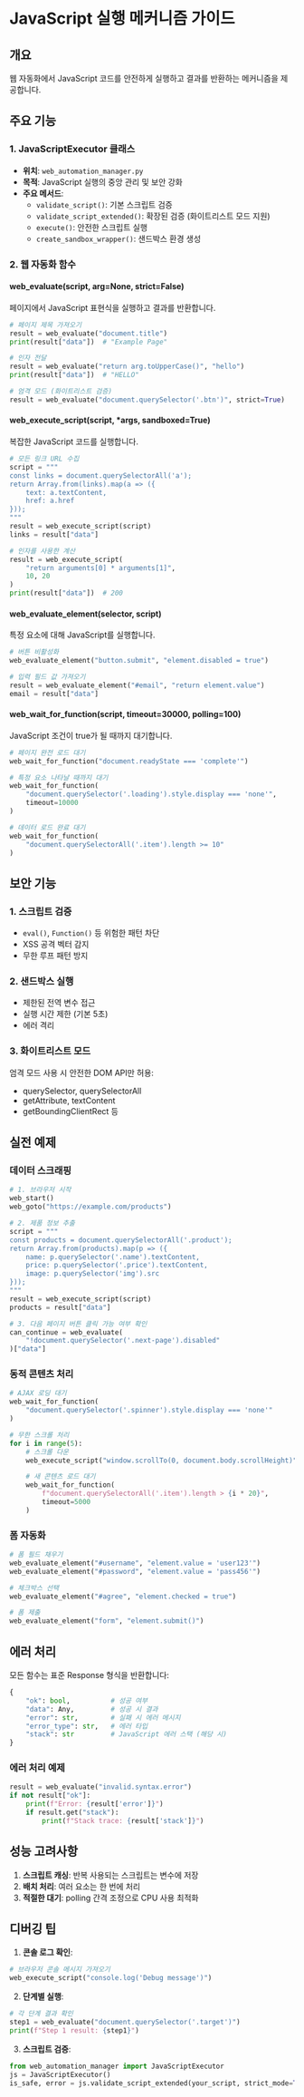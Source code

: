 # JavaScript 실행 메커니즘 가이드

## 개요
웹 자동화에서 JavaScript 코드를 안전하게 실행하고 결과를 반환하는 메커니즘을 제공합니다.

## 주요 기능

### 1. JavaScriptExecutor 클래스
- **위치**: `web_automation_manager.py`
- **목적**: JavaScript 실행의 중앙 관리 및 보안 강화
- **주요 메서드**:
  - `validate_script()`: 기본 스크립트 검증
  - `validate_script_extended()`: 확장된 검증 (화이트리스트 모드 지원)
  - `execute()`: 안전한 스크립트 실행
  - `create_sandbox_wrapper()`: 샌드박스 환경 생성

### 2. 웹 자동화 함수

#### web_evaluate(script, arg=None, strict=False)
페이지에서 JavaScript 표현식을 실행하고 결과를 반환합니다.

```python
# 페이지 제목 가져오기
result = web_evaluate("document.title")
print(result["data"])  # "Example Page"

# 인자 전달
result = web_evaluate("return arg.toUpperCase()", "hello")
print(result["data"])  # "HELLO"

# 엄격 모드 (화이트리스트 검증)
result = web_evaluate("document.querySelector('.btn')", strict=True)
```

#### web_execute_script(script, *args, sandboxed=True)
복잡한 JavaScript 코드를 실행합니다.

```python
# 모든 링크 URL 수집
script = """
const links = document.querySelectorAll('a');
return Array.from(links).map(a => ({
    text: a.textContent,
    href: a.href
}));
"""
result = web_execute_script(script)
links = result["data"]

# 인자를 사용한 계산
result = web_execute_script(
    "return arguments[0] * arguments[1]",
    10, 20
)
print(result["data"])  # 200
```

#### web_evaluate_element(selector, script)
특정 요소에 대해 JavaScript를 실행합니다.

```python
# 버튼 비활성화
web_evaluate_element("button.submit", "element.disabled = true")

# 입력 필드 값 가져오기
result = web_evaluate_element("#email", "return element.value")
email = result["data"]
```

#### web_wait_for_function(script, timeout=30000, polling=100)
JavaScript 조건이 true가 될 때까지 대기합니다.

```python
# 페이지 완전 로드 대기
web_wait_for_function("document.readyState === 'complete'")

# 특정 요소 나타날 때까지 대기
web_wait_for_function(
    "document.querySelector('.loading').style.display === 'none'",
    timeout=10000
)

# 데이터 로드 완료 대기
web_wait_for_function(
    "document.querySelectorAll('.item').length >= 10"
)
```

## 보안 기능

### 1. 스크립트 검증
- `eval()`, `Function()` 등 위험한 패턴 차단
- XSS 공격 벡터 감지
- 무한 루프 패턴 방지

### 2. 샌드박스 실행
- 제한된 전역 변수 접근
- 실행 시간 제한 (기본 5초)
- 에러 격리

### 3. 화이트리스트 모드
엄격 모드 사용 시 안전한 DOM API만 허용:
- querySelector, querySelectorAll
- getAttribute, textContent
- getBoundingClientRect 등

## 실전 예제

### 데이터 스크래핑
```python
# 1. 브라우저 시작
web_start()
web_goto("https://example.com/products")

# 2. 제품 정보 추출
script = """
const products = document.querySelectorAll('.product');
return Array.from(products).map(p => ({
    name: p.querySelector('.name').textContent,
    price: p.querySelector('.price').textContent,
    image: p.querySelector('img').src
}));
"""
result = web_execute_script(script)
products = result["data"]

# 3. 다음 페이지 버튼 클릭 가능 여부 확인
can_continue = web_evaluate(
    "!document.querySelector('.next-page').disabled"
)["data"]
```

### 동적 콘텐츠 처리
```python
# AJAX 로딩 대기
web_wait_for_function(
    "document.querySelector('.spinner').style.display === 'none'"
)

# 무한 스크롤 처리
for i in range(5):
    # 스크롤 다운
    web_execute_script("window.scrollTo(0, document.body.scrollHeight)")

    # 새 콘텐츠 로드 대기
    web_wait_for_function(
        f"document.querySelectorAll('.item').length > {i * 20}",
        timeout=5000
    )
```

### 폼 자동화
```python
# 폼 필드 채우기
web_evaluate_element("#username", "element.value = 'user123'")
web_evaluate_element("#password", "element.value = 'pass456'")

# 체크박스 선택
web_evaluate_element("#agree", "element.checked = true")

# 폼 제출
web_evaluate_element("form", "element.submit()")
```

## 에러 처리

모든 함수는 표준 Response 형식을 반환합니다:

```python
{
    "ok": bool,          # 성공 여부
    "data": Any,         # 성공 시 결과
    "error": str,        # 실패 시 에러 메시지
    "error_type": str,   # 에러 타입
    "stack": str         # JavaScript 에러 스택 (해당 시)
}
```

### 에러 처리 예제
```python
result = web_evaluate("invalid.syntax.error")
if not result["ok"]:
    print(f"Error: {result['error']}")
    if result.get("stack"):
        print(f"Stack trace: {result['stack']}")
```

## 성능 고려사항

1. **스크립트 캐싱**: 반복 사용되는 스크립트는 변수에 저장
2. **배치 처리**: 여러 요소는 한 번에 처리
3. **적절한 대기**: polling 간격 조정으로 CPU 사용 최적화

## 디버깅 팁

1. **콘솔 로그 확인**:
```python
# 브라우저 콘솔 메시지 가져오기
web_execute_script("console.log('Debug message')")
```

2. **단계별 실행**:
```python
# 각 단계 결과 확인
step1 = web_evaluate("document.querySelector('.target')")
print(f"Step 1 result: {step1}")
```

3. **스크립트 검증**:
```python
from web_automation_manager import JavaScriptExecutor
js = JavaScriptExecutor()
is_safe, error = js.validate_script_extended(your_script, strict_mode=True)
```
